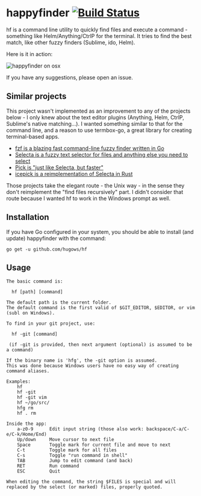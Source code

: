 # happyfinder [![Build Status](https://travis-ci.org/hugows/hf.svg?branch=master)](https://travis-ci.org/hugows/hf)

hf is a command line utility to quickly find files and execute a command - something like Helm/Anything/CtrlP for the terminal. It tries to find the best match, like other fuzzy finders (Sublime, ido, Helm).

Here is it in action:

![happyfinder on osx](http://g.recordit.co/bWae8XRKMV.gif)

If you have any suggestions, please open an issue.

## Similar projects

This project wasn't implemented as an improvement to any of the projects below - I only knew about the text editor plugins (Anything, Helm, CtrlP, Sublime's native matching...). I wanted something similar to that for the command line, and a reason to use termbox-go, a great library for creating terminal-based apps.

- [fzf is a blazing fast command-line fuzzy finder written in Go](https://github.com/junegunn/fzf)
- [Selecta is a fuzzy text selector for files and anything else you need to select](https://github.com/garybernhardt/selecta/)
- [Pick is "just like Selecta, but faster"](https://robots.thoughtbot.com/announcing-pick)
- [icepick is a reimplementation of Selecta in Rust](https://github.com/felipesere/icepick)

Those projects take the elegant route - the Unix way - in the sense they don't reimplement the "find files recursively" part. I didn't consider that route because I wanted hf to work in the Windows prompt as well.

## Installation

If you have Go configured in your system, you should be able to install (and update) happyfinder with the command:

```
go get -u github.com/hugows/hf
```

## Usage

```
The basic command is:

  hf [path] [command]

The default path is the current folder.
The default command is the first valid of $GIT_EDITOR, $EDITOR, or vim (subl on Windows).

To find in your git project, use:

  hf -git [command]

 (if -git is provided, then next argument (optional) is assumed to be a command)

If the binary name is 'hfg', the -git option is assumed.
This was done because Windows users have no easy way of creating command aliases.

Examples:
    hf
    hf -git
    hf -git vim
    hf ~/go/src/
    hfg rm
    hf . rm

Inside the app:
    a-z0-9      Edit input string (those also work: backspace/C-a/C-e/C-k/Home/End)
    Up/down     Move cursor to next file
    Space       Toggle mark for current file and move to next
    C-t         Toggle mark for all files 
    C-s         Toggle "run command in shell"
    TAB         Jump to edit command (and back)
    RET         Run command
    ESC         Quit

When editing the command, the string $FILES is special and will
replaced by the select (or marked) files, properly quoted.
```
